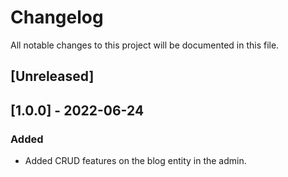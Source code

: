 # Changelog
All notable changes to this project will be documented in this file.

## [Unreleased]

## [1.0.0] - 2022-06-24
### Added
* Added CRUD features on the blog entity in  the admin.
